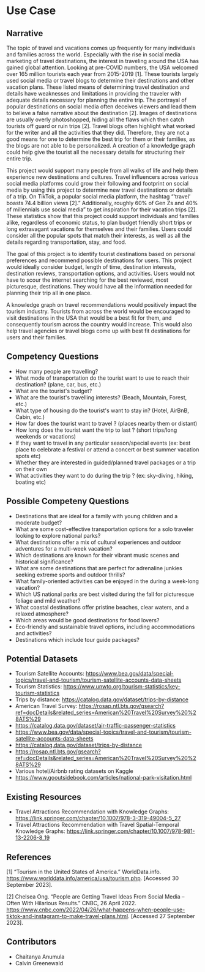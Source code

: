 # Use Case
## Narrative
The topic of travel and vacations comes up frequently for many individuals and families across the world. Especially with the rise in social media marketing of travel destinations, the interest in traveling around the USA has gained global attention. Looking at pre-COVID numbers, the USA welcomed over 165 million tourists each year from 2015-2019 [1]. These tourists largely used social media or travel blogs to determine their destinations and other vacation plans. These listed means of determining travel destination and details have weaknesses and limitations in providing the traveler with adequate details necessary for planning the entire trip. The portrayal of popular destinations on social media often deceives viewers and lead them to believe a false narrative about the destination [2]. Images of destinations are usually overly photoshopped, hiding all the flaws which then catch tourists off guard or ruin trips [2]. Travel blogs often highlight what worked for the writer and all the activities that they did. Therefore, they are not a good means for one to determine the best trip for them or their families, as the blogs are not able to be personalized. A creation of a knowledge graph could help give the tourist all the necessary details for structuring their entire trip. 
	
 This project would support many people from all walks of life and help them experience new destinations and cultures. Travel influencers across various social media platforms could grow their following and footprint on social media by using this project to determine new travel destinations or details of a trip. On TikTok, a popular social media platform, the hashtag “‘travel’ boasts 74.4 billion views [2].” Additionally, roughly 60% of Gen Zs and 40% of millennials use social media” to get inspiration for their vacation trips [2]. These statistics show that this project could support individuals and families alike, regardless of economic status, to plan budget friendly short trips or long extravagant vacations for themselves and their families. Users could consider all the popular spots that match their interests, as well as all the details regarding transportation, stay, and food. 
	
 The goal of this project is to identify tourist destinations based on personal preferences and recommend possible destinations for users. This project would ideally consider budget, length of time, destination interests, destination reviews, transportation options, and activities. Users would not have to scour the internet searching for the best reviewed, most picturesque, destinations. They would have all the information needed for planning their trip all in one place. 
	
  A knowledge graph on travel recommendations would positively impact the tourism industry. Tourists from across the world would be encouraged to visit destinations in the USA that would be a best fit for them, and consequently tourism across the country would increase. This would also help travel agencies or travel blogs come up with best fit destinations for users and their families.  


## Competency Questions
* How many people are travelling?
* What mode of transportation do the tourist want to use to reach their destination? (plane, car, bus, etc.)
* What are the tourist's budget?
* What are the tourist's travelling interests? (Beach, Mountain, Forest, etc.)
* What type of housing do the tourist's want to stay in? (Hotel, AirBnB, Cabin, etc.)
* How far does the tourist want to travel ? (places nearby them or distant)
* How long does the tourist want the trip to last ? (short trips/long weekends or vacations)
* If they want to travel in any particular season/special events (ex: best place to celebrate a festival or attend a concert or best summer vacation spots etc)
* Whether they are interested in guided/planned travel packages or a trip on their own
* What activities they want to do during the trip ? (ex: sky-diving, hiking, boating etc)

## Possible Competeny Questions
* Destinations that are ideal for a family with young children and a moderate budget?
* What are some cost-effective transportation options for a solo traveler looking to explore national parks?
* What destinations offer a mix of cultural experiences and outdoor adventures for a multi-week vacation?
* Which destinations are known for their vibrant music scenes and historical significance?
* What are some destinations that are perfect for adrenaline junkies seeking extreme sports and outdoor thrills?
* What family-oriented activities can be enjoyed in the during a week-long vacation?
* Which US national parks are best visited during the fall for picturesque foliage and mild weather?
* What coastal destinations offer pristine beaches, clear waters, and a relaxed atmosphere?
* Which areas would be good destinations for food lovers?
* Eco-friendly and sustainable travel options, including accommodations and activities?
* Destinations which include tour guide packages?

## Potential Datasets
* Tourism Satellite Accounts: https://www.bea.gov/data/special-topics/travel-and-tourism/tourism-satellite-accounts-data-sheets
* Tourism Statistics: https://www.unwto.org/tourism-statistics/key-tourism-statistics
* Trips by distance: https://catalog.data.gov/dataset/trips-by-distance
* American Travel Survey: https://rosap.ntl.bts.gov/gsearch?ref=docDetails&related_series=American%20Travel%20Survey%20%28ATS%29
* https://catalog.data.gov/dataset/air-traffic-passenger-statistics
* https://www.bea.gov/data/special-topics/travel-and-tourism/tourism-satellite-accounts-data-sheets
* https://catalog.data.gov/dataset/trips-by-distance
* https://rosap.ntl.bts.gov/gsearch?ref=docDetails&related_series=American%20Travel%20Survey%20%28ATS%29
* Various hotel/Airbnb rating datasets on Kaggle
* https://www.gooutsidebook.com/articles/national-park-visitation.html


## Existing Resources
* Travel Attractions Recommendation with Knowledge Graphs: https://link.springer.com/chapter/10.1007/978-3-319-49004-5_27
* Travel Attractions Recommendation with Travel Spatial-Temporal Knowledge Graphs: https://link.springer.com/chapter/10.1007/978-981-13-2206-8_19

## References
[1] “Tourism in the United States of America.” WorldData.info.  https://www.worlddata.info/america/usa/tourism.php. [Accessed 30 September 2023]. 

[2] Chelsea Ong. “People are Getting Travel Ideas From Social Media – Often With Hilarious Results.” CNBC, 26 April 2022. https://www.cnbc.com/2022/04/26/what-happens-when-people-use-tiktok-and-instagram-to-make-travel-plans.html. [Accessed 27 September 2023]. 


## Contributors
* Chaitanya Anumula
* Calvin Greenewald 
